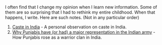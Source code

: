 I often find that I change my opinion when I learn new information. 
Some of them are so surprising that I had to rethink my entire childhood. When that happens, I write. Here are such notes. 
(Not in any particular order)

1. [Caste in India](https://ibala.github.io/balapanneerselvam/#caste-in-india) - A personal observation on caste in India.
2. [Why Punjabis have (or had) a major representation in the Indian army](https://ibala.github.io/balapanneerselvam/#indian-army-punjab) - How Punjabis rose as a warrior clan in India.